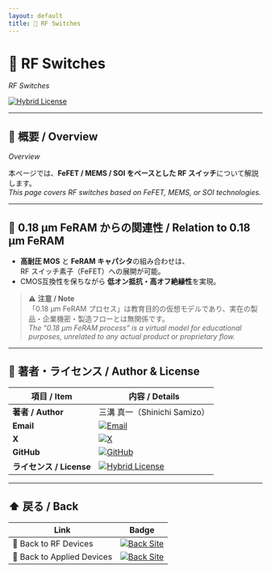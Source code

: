```yaml
---
layout: default
title: 🔀 RF Switches
---
```


# 🔀 RF Switches  
*RF Switches*

[![Hybrid License](https://img.shields.io/badge/license-Hybrid-blueviolet)](../../../../#-ライセンス--license)

---

## 📘 概要 / Overview  
*Overview*

本ページでは、**FeFET / MEMS / SOI をベースとした RF スイッチ**について解説します。  
*This page covers RF switches based on FeFET, MEMS, or SOI technologies.*

---

## 🔄 0.18 µm FeRAM からの関連性 / Relation to 0.18 µm FeRAM

- **高耐圧 MOS** と **FeRAM キャパシタ**の組み合わせは、  
  RF スイッチ素子（FeFET）への展開が可能。  
- CMOS互換性を保ちながら **低オン抵抗・高オフ絶縁性**を実現。  

> ⚠️ **注意 / Note**  
> 「0.18 µm FeRAM プロセス」は教育目的の仮想モデルであり、実在の製品・企業機密・製造フローとは無関係です。  
> *The “0.18 µm FeRAM process” is a virtual model for educational purposes, unrelated to any actual product or proprietary flow.*

---

## 👤 **著者・ライセンス / Author & License**

| **項目 / Item** | **内容 / Details** |
|-----------------|--------------------|
| **著者 / Author** | 三溝 真一（Shinichi Samizo） |
| **Email** | [![Email](https://img.shields.io/badge/Email-shin3t72%40gmail.com-red?style=for-the-badge&logo=gmail)](mailto:shin3t72@gmail.com) |
| **X** | [![X](https://img.shields.io/badge/X-@shin3t72-black?style=for-the-badge&logo=x)](https://x.com/shin3t72) |
| **GitHub** | [![GitHub](https://img.shields.io/badge/GitHub-Samizo--AITL-blue?style=for-the-badge&logo=github)](https://github.com/Samizo-AITL) |
| **ライセンス / License** | [![Hybrid License](https://img.shields.io/badge/license-Hybrid-blueviolet?style=for-the-badge)](../../../../#-ライセンス--license) |

---

## ⬆️ 戻る / Back  

| Link | Badge |
|---|---|
| 📡 Back to RF Devices | [![Back Site](https://img.shields.io/badge/⬆️%20Back-RF--Devices-brightgreen?style=for-the-badge&logo=githubpages)](../) |
| 🔬 Back to Applied Devices | [![Back Site](https://img.shields.io/badge/⬆️%20Back-Applied--Devices-blue?style=for-the-badge&logo=githubpages)](../../) |

